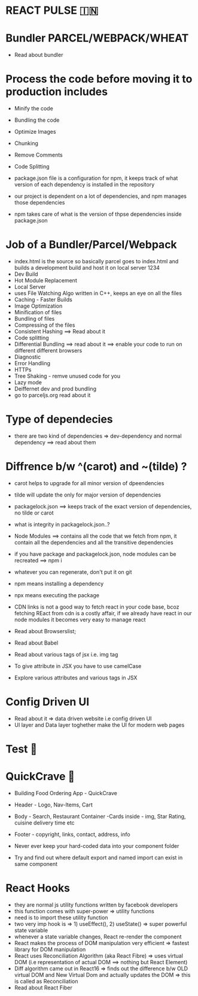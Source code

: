 # REACT PULSE 🇮🇳

# Bundler PARCEL/WEBPACK/WHEAT

- Read about bundler

# Process the code before moving it to production includes

- Minify the code
- Bundling the code
- Optimize Images
- Chunking
- Remove Comments
- Code Splitting

- package.json file is a configuration for npm, it keeps track of what version of each dependency is installed in the repository
- our project is dependent on a lot of dependencies, and npm manages those dependencies
- npm takes care of what is the version of thpse dependencies inside package.json


# Job of a Bundler/Parcel/Webpack
- index.html is the source so basically parcel goes to index.html and builds a development build  and host it on local server 1234 
- Dev Build
- Hot Module Replacement
- Local Server
- uses File Watching Algo written in C++, keeps an eye on all the files
- Caching - Faster Builds
- Image Optimization
- Minification of files
- Bundling of files
- Compressing of the files
- Consistent Hashing ==> Read about it
- Code splitting
- Differential Bundling ==> read about it ==> enable your code to run on different different browsers
- Diagnostic
- Error Handling
- HTTPs
- Tree Shaking - remve unused code for you
- Lazy mode
- Deiffernet dev and prod bundling
- go to parceljs.org read about it
  

# Type of dependecies
- there are two kind of dependencies => dev-dependency and normal dependency ==> read about them

# Diffrence b/w ^(carot) and ~(tilde) ?
- carot helps to upgrade for all minor version of dpeendencies
- tilde will update the only for major version of dependencies


- packagelock.json ==> keeps track of the exact version of dependencies, no tilde or carot
- what is integrity in packagelock.json..?
- Node Modules ==> contains all the code that we fetch from npm, it contain all the  dependencies and all the transitive dependencies


- if you have package and packagelock.json, node modules can be recreated ==> npm i
- whatever you can regenerate, don't put it on git

- npm means installing a dependency
- npx means executing the package

- CDN links is not a good way to fetch react in your code base, bcoz fetching REact from cdn is a costly affair, if we already have react in our node modules it becomes very easy to manage react

- Read about Browserslist;
- Read about Babel
- Read about various tags of jsx i.e. img tag
- To give attribute in JSX you have to use camelCase
- Explore various attributes and various tags in JSX

# Config Driven UI

- Read about it => data driven website i.e config driven UI
- UI layer and Data layer toghether make the UI for modern web pages

# Test 🚀



# QuickCrave 🤩


- Building Food Ordering App - QuickCrave
- Header - Logo, Nav-Items, Cart
- Body - Search, Restaurant Container -Cards inside - img, Star Rating, cuisine  delivery time etc
 - Footer - copyright, links, contact, address, info


- Never ever keep your hard-coded data into your component folder
- Try and find out where default export and named import can exist in same component

# React Hooks

- they are normal js utility functions written by facebook developers
- this function comes with super-power => utility functions
- need is to import these utility function
- two very imp hook is => 1) useEffect(), 2) useState() => super powerful state variable
- whenever a state variable changes, React re-render the component
- React makes the process of DOM manipulation very efficient => fastest library for DOM manipulation
- React uses Reconciliation Algorithm (aka React Fibre) => uses virtual DOM (i.e representation of actual DOM ==> nothing but React Element) 
- Diff algorithm came out in React16 =>  finds out the difference b/w OLD virtual DOM and New Virtual Dom and actually updates the DOM => this is called as Reconciliation
- Read about React Fiber